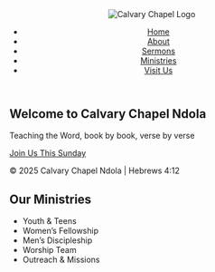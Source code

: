 <!DOCTYPE html>
<html lang="en">
<head>
  <meta charset="UTF-8" />
  <meta name="viewport" content="width=device-width, initial-scale=1.0" />
  <title>Calvary Chapel Ndola</title>
  <link rel="stylesheet" href="css/style.css" />
</head>
<body>
  <header>
    <img src="1739998407720.jpeg" alt="Calvary Chapel Logo" class="logo" />
    <nav>
      <ul>
        <li><a href="index.html">Home</a></li>
        <li><a href="about.html">About</a></li>
        <li><a href="sermons.html">Sermons</a></li>
        <li><a href="ministries.html">Ministries</a></li>
        <li><a href="visit.html">Visit Us</a></li>
      </ul>
    </nav>
  </header>

  <section class="hero">
    <h1>Welcome to Calvary Chapel Ndola</h1>
    <p>Teaching the Word, book by book, verse by verse</p>
    <a href="visit.html" class="btn">Join Us This Sunday</a>
  </section>

  <footer>
    <p>&copy; 2025 Calvary Chapel Ndola | Hebrews 4:12</p>
  </footer>
</body>
</html>

<main>
  <h2>Our Ministries</h2>
  <ul>
    <li>Youth & Teens</li>
    <li>Women’s Fellowship</li>
    <li>Men’s Discipleship</li>
    <li>Worship Team</li>
    <li>Outreach & Missions</li>
  </ul>
</main>
